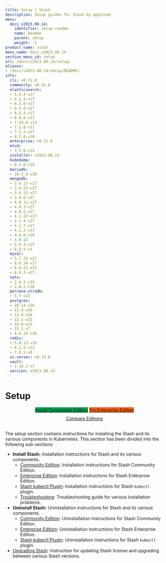 ```yaml
---
title: Setup | Stash
description: Setup guides for Stash by AppsCode
menu:
  docs_v2023.08.14:
    identifier: setup-readme
    name: Readme
    parent: setup
    weight: -1
product_name: stash
menu_name: docs_v2023.08.14
section_menu_id: setup
url: /docs/v2023.08.14/setup/
aliases:
- /docs/v2023.08.14/setup/README/
info:
  cli: v0.31.0
  community: v0.31.0
  elasticsearch:
  - 5.6.4-v27
  - 6.2.4-v27
  - 6.3.0-v27
  - 6.4.0-v27
  - 6.5.3-v27
  - 6.8.0-v27
  - 7.14.0-v13
  - 7.2.0-v27
  - 7.3.2-v27
  - 8.2.0-v10
  enterprise: v0.31.0
  etcd:
  - 3.5.0-v14
  installer: v2023.08.14
  kubedump:
  - 0.1.0-v10
  mariadb:
  - 10.5.8-v20
  mongodb:
  - 3.4.17-v27
  - 3.4.22-v27
  - 3.6.13-v27
  - 3.6.8-v27
  - 4.0.11-v27
  - 4.0.3-v27
  - 4.0.5-v27
  - 4.1.13-v27
  - 4.1.4-v27
  - 4.1.7-v27
  - 4.2.3-v27
  - 4.4.6-v18
  - 5.0.15
  - 5.0.3-v15
  - 6.0.5-v3
  mysql:
  - 5.7.25-v27
  - 8.0.14-v27
  - 8.0.21-v21
  - 8.0.3-v27
  nats:
  - 2.6.1-v15
  - 2.8.2-v10
  percona-xtradb:
  - 5.7-v22
  postgres:
  - 10.14-v26
  - 11.9-v26
  - 12.4-v26
  - 13.1-v23
  - 14.0-v15
  - 15.1-v7
  - 9.6.19-v26
  redis:
  - 5.0.13-v15
  - 6.2.5-v15
  - 7.0.5-v8
  ui-server: v0.13.0
  vault:
  - 1.10.3-v7
  version: v2023.08.14
---
```


# Setup

<div style="text-align: center;">
  <a class="button is-link is-medium is-active has-text-weight-normal" href="/docs/v2023.08.14/setup/install/community/" style="background:#00A651; width: 18rem;">Install Community Edition</a>
  <a class="button is-info is-medium is-active has-text-weight-normal" href="/docs/v2023.08.14/setup/install/enterprise/"  style="background:#FC6011; width: 18rem;">Try Enterprise Edition</a>
  <a style="margin-top: 10px; display: block;" href="/docs/v2023.08.14/concepts/what-is-stash/overview/">Compare Editions</a>
</div>
<br>

The setup section contains instructions for installing the Stash and its various components in Kubernetes. This section has been divided into the following sub-sections:

- **Install Stash:** Installation instructions for Stash and its various components.
  - [Community Edition](/docs/v2023.08.14/setup/install/community/): Installation instructions for Stash Community Edition.
  - [Enterprise Edition](/docs/v2023.08.14/setup/install/enterprise/): Installation instructions for Stash Enterprise Edition.
  - [Stash kubectl Plugin](/docs/v2023.08.14/setup/install/kubectl-plugin/): Installation instructions for Stash `kubectl` plugin.
  - [Troubleshooting](/docs/v2023.08.14/setup/install/troubleshooting/): Troubleshooting guide for various installation problems.
- **Uninstall Stash:** Uninstallation instructions for Stash and its various components.
  - [Community Edition](/docs/v2023.08.14/setup/uninstall/community/): Uninstallation instructions for Stash Community Edition.
  - [Enterprise Edition](/docs/v2023.08.14/setup/uninstall/enterprise/): Uninstallation instructions for Stash Enterprise Edition.
  - [Stash kubectl Plugin](/docs/v2023.08.14/setup/uninstall/kubectl-plugin/): Uninstallation instructions for Stash `kubectl` plugin.
- [Upgrading Stash](/docs/v2023.08.14/setup/upgrade/): Instruction for updating Stash license and upgrading between various Stash versions.
